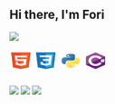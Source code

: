 ## Hi there, I'm Fori
  <div align="left">
    <a href="https://instagram.com/iam_fori">
    <img height="180em" src="https://github-readme-stats.vercel.app/api?username=forigo&show_icons=true&theme=aura&include_all_commits=true&count_private=true"/>
    <!-- <img height="180em" src="https://github-readme-stats.vercel.app/api/top-langs/?username=forigo&layout=compact&langs_count=7&theme=aura"/> --></a>
  </div>

  <div style="display: inline_block"><br>
  <img align="center" height="30" width="40" src="https://raw.githubusercontent.com/devicons/devicon/master/icons/html5/html5-original.svg">
  <img align="center" height="30" width="40" src="https://raw.githubusercontent.com/devicons/devicon/master/icons/css3/css3-original.svg">
  <img align="center" height="30" width="40" src="https://raw.githubusercontent.com/devicons/devicon/master/icons/python/python-original.svg">
  <img align="center" height="30" width="40" src="https://raw.githubusercontent.com/devicons/devicon/master/icons/csharp/csharp-original.svg">
  <!-- <img align="right"  height="150" style="border-radius:50px;" src="https://media.discordapp.net/attachments/639956127056134178/890373478988013628/Publicacoes_Instagram_1_1.png?width=676&height=676"> -->
</div>
  
   ##
<div> 
  <a href="https://instagram.com/iam_fori" target="_blank"><img src="https://img.shields.io/badge/Instagram-E4405F?style=for-the-badge&logo=instagram&logoColor=white" target="_blank"></a>
  <a href = "https://twitter.com/iam_fori"><img src="https://img.shields.io/badge/Twitter-1DA1F2?style=for-the-badge&logo=twitter&logoColor=white" target="_blank"></a>
    <a href = "https://github.com/forigo"><img src="https://img.shields.io/badge/GitHub-100000?style=for-the-badge&logo=github&logoColor=white" target="_blank"></a> 
</div>
